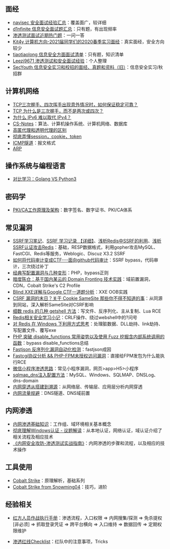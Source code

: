 ## 面经

- [navisec 安全面试经验汇总](https://www.yuque.com/exploit/job/ycizkv)：覆盖面广，较详细
- [d1nfinite 信息安全面试题汇总](https://github.com/d1nfinite/sec-interview)：只有题，有出现频率
- [渗透测试面试近期热门题](https://www.freebuf.com/vuls/228750.html)：一问一答
- [Kit4y 计算机方向-2021届同学们的2020春季实习面经](https://github.com/Kit4y/2020-Interview-experience)：真实面经，安全方向较少
- [tiaotiaolong 信息安全方面面试清单](https://github.com/tiaotiaolong/sec_interview_know_list)：只有题，知识清单
- [Leezj9671 渗透测试和安全面试经验](https://github.com/Leezj9671/Pentest_Interview)：个人整理
- [SecYouth 信息安全实习和校招的面经、真题和资料（旧）](https://github.com/SecYouth/sec-jobs)：信息安全实习/秋招群

## 计算机网络

- [TCP三次握手、四次挥手出现意外情况时，如何保证稳定可靠？](https://wemp.app/posts/c3938333-9bb5-4758-93b4-039107260a80)
- [TCP 为什么是三次握手，而不是两次或四次？](https://www.zhihu.com/question/24853633)
- [为什么 IPv6 难以取代 IPv4？](https://draveness.me//whys-the-design-ipv6-replacing-ipv4)
- [CS-Notes](https://cyc2018.github.io/CS-Notes)：算法、计算机操作系统、计算机网络、数据库
- [高匿代理和透明代理的区别](https://huangzy.cn/article/2019/6/gn-and-tm-proxy)
- [彻底弄懂session，cookie，token](https://segmentfault.com/a/1190000017831088)
- [ICMP隧道](https://xz.aliyun.com/t/3836)：报文格式
- [ARP](https://www.zhihu.com/question/49337715)

## 操作系统与编程语言

- [对比学习：Golang VS Python3](https://juejin.im/post/5cd945d6e51d453d022cb65f)

## 密码学

- [PKI/CA工作原理及架构](https://www.jianshu.com/p/c65fa3af1c01)：数字签名、数字证书、PKI/CA体系

## 常见漏洞

- [SSRF学习笔记](https://evi1.cn/post/ssrf)、[SSRF 学习记录 【详细】](https://hackmd.io/@Lhaihai/H1B8PJ9hX)、[浅析Redis中SSRF的利用](https://xz.aliyun.com/t/5665)、[浅析SSRF认证攻击Redis](https://www.smi1e.top/%e6%b5%85%e6%9e%90ssrf%e8%ae%a4%e8%af%81%e6%94%bb%e5%87%bbredis/)：基础，RESP数据格式，利用gopher攻击MySQL、FastCGI、Redis等服务，Weblogic、Discuz X3.2 SSRF
- [如何将代码审计变成CTF---面向github代码审计](https://xz.aliyun.com/t/7256)：SSRF bypass，代码审计，三次绕过补丁
- [经典写配置漏洞与几种变形](https://www.leavesongs.com/PENETRATION/thinking-about-config-file-arbitrary-write.html)：PHP，bypass正则
- [暗度陈仓：基于国内某云的 Domain Fronting 技术实践](https://www.anquanke.com/post/id/195011)：域前置漏洞，CDN，Cobalt Strike's C2 Profile
- [Blind XXE详解与Google CTF一道题分析](https://www.freebuf.com/vuls/207639.html)：XXE OOB实践
- [CSRF 漏洞的末日？关于 Cookie SameSite 那些你不得不知道的事](https://mp.weixin.qq.com/s?__biz=MzIwMDk1MjMyMg==&mid=2247484949&idx=1&sn=73f32260765596aa0fe773c755561308&chksm=96f41978a183906e0b4f21fddcbe2d19f667b6e6cf2bdb66160a744d161a7bac7b420acac005&mpshare=1&scene=1&srcid=&sharer_sharetime=1588122156973&sharer_shareid=a7d99c78943a626e64cade4860efb7d9#rd)：从同源到同站，深入解析SameSite对CSRF影响
- [细数 redis 的几种 getshell 方法](https://paper.seebug.org/1169)：写文件、反序列化、主从复制、Lua RCE
- [Redis相关安全学习小记](https://mp.weixin.qq.com/s?__biz=MzIzOTE1ODczMg==&mid=2247484020&idx=1&sn=06db219408f093c65d252c506ad502df&chksm=e92f16d7de589fc1df6fea9ebba21db9e8f8e76a0db89887b6eb9fa6f07f8c61d34977a6405c&mpshare=1&scene=1&srcid=&sharer_sharetime=1590661447618&sharer_shareid=a7d99c78943a626e64cade4860efb7d9#rd)：CRLF操作、绕过webshell中的?问号
- [对 Redis 在 Windows 下利用方式思考](https://www.t00ls.net/thread-56522-1-1.html)：处理脏数据、DLL劫持、link劫持、写配置文件、覆写exe
- [PHP 突破 disable_functions 常用姿势以及使用 Fuzz 挖掘含内部系统调用的函数](https://www.anquanke.com/post/id/197745)：bypass disable_functions总结
- [Fastjson 反序列化漏洞自动化检测](https://zhuanlan.zhihu.com/p/99075925)：fastjson成因
- [Fastcgi协议分析 && PHP-FPM未授权访问漏洞](https://www.leavesongs.com/PENETRATION/fastcgi-and-php-fpm.html)：直接给FPM发包为什么能执行RCE
- [微信小程序渗透思路](https://www.hackinn.com/index.php/archives/672)：常见小程序漏洞，网页>app>H5>小程序
- [sqlmap_dns注入配置方法](https://mp.weixin.qq.com/s/YrtOdjIvJ0JV4twonp5FrQ)：MySQL、Windows、SQLMAP、DNSLog、dns-domain
- [内网穿透从搭建到溯源](https://mp.weixin.qq.com/s/yccot8vJw9yNLOrwUshkLQ)：从网络层、传输层、应用层分析内网穿透
- [内网流量规避](https://mp.weixin.qq.com/s/ukOJO8vWLNCrQniPAfJ02A)：DNS隧道、DNS域前置

## 内网渗透

- [内网渗透基础知识](http://mang0.me/archis/7db24e65)：工作组、域环境相关基本概念
- [彻底理解Windows认证 - 议题解读](https://payloads.online/archivers/2018-11-30/1)：从本地认证，网络认证，域认证介绍了相关流程及相应技术
- [《内网安全攻防-渗透测试实战指南》](https://github.com/SewellDinG/Pentest-Notes)：内网渗透的步骤和流程，以及相应的技术操作

## 工具使用

- [Cobalt Strike](https://www.secpulse.com/newpage/author?author_id=18480)：原理解析，基础系列
- [Cobalt Strike from Snowming04](http://blog.leanote.com/cate/snowming/Cobalt-Strike)：技巧，进阶

## 经验相关

- [红方人员作战执行手册](https://github.com/klionsec/RedTeamer)：渗透流程，入口权限 => 内网搜集/探测 => 免杀提权[非必须] => 抓取登录凭证 => 跨平台横向 => 入口维持 => 数据回传 => 定期权限维护

- [渗透红线Checklist](https://github.com/EvilAnne/Violation_Pnetest)：红队中的注意事项，Tricks